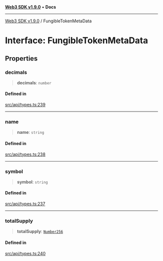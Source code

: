 [**Web3 SDK v1.9.0**](../README.md) • **Docs**

***

[Web3 SDK v1.9.0](../globals.md) / FungibleTokenMetaData

# Interface: FungibleTokenMetaData

## Properties

### decimals

> **decimals**: `number`

#### Defined in

[src/api/types.ts:239](https://github.com/Mystic-Nayy/alephium-web3/blob/ee41f5e0e7d7fb0b155fe62f05b2ac03772895ca/packages/web3/src/api/types.ts#L239)

***

### name

> **name**: `string`

#### Defined in

[src/api/types.ts:238](https://github.com/Mystic-Nayy/alephium-web3/blob/ee41f5e0e7d7fb0b155fe62f05b2ac03772895ca/packages/web3/src/api/types.ts#L238)

***

### symbol

> **symbol**: `string`

#### Defined in

[src/api/types.ts:237](https://github.com/Mystic-Nayy/alephium-web3/blob/ee41f5e0e7d7fb0b155fe62f05b2ac03772895ca/packages/web3/src/api/types.ts#L237)

***

### totalSupply

> **totalSupply**: [`Number256`](../type-aliases/Number256.md)

#### Defined in

[src/api/types.ts:240](https://github.com/Mystic-Nayy/alephium-web3/blob/ee41f5e0e7d7fb0b155fe62f05b2ac03772895ca/packages/web3/src/api/types.ts#L240)
